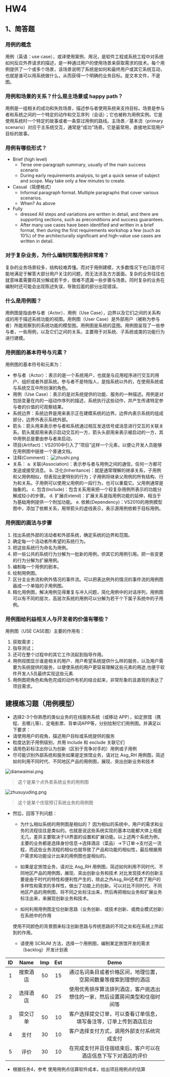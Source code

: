 # HW4
## 1、简答题
### 用例的概念
用例（英语：use case），或译使用案例、用况，是软件工程或系统工程中对系统如何反应外界请求的描述，是一种通过用户的使用场景来获取需求的技术。每个用例提供了一个或多个场景，该场景说明了系统是如何和最终用户或其它系统互动，也就是谁可以用系统做什么，从而获得一个明确的业务目标。是文本文件，不是图。

### 用例和场景的关系？什么是主场景或 happy path？
用例是一组相关的成功和失败场景，描述参与者使用系统来支持目标。场景是参与者和系统之间的一个特定的动作和交互序列（会话）；它也被称为用例实例。它是使用系统时一个特定的故事或者一条穿过用例的路线。主场景／基本流（primary scenario）对应于主系统交互，通常是“成功”场景。它是最常用，直接地实现用户目标的故事。

### 用例有哪些形式？
- Brief (high level)
  - Terse one-paragraph summary, usually of the main success scenario
  - During early requirements analysis, to get a quick sense of subject and scope. May take only a few minutes to create.
- Casual（简便格式）
  - Informal paragraph format. Multiple paragraphs that cover various scenarios.
  - When? As above
- Fully
  - dressed All steps and variations are written in detail, and there are supporting sections, such as preconditions and success guarantees.
  - After many use cases have been identified and written in a brief format, then during the first requirements workshop a few (such as 10%) of the architecturally significant and high-value use cases are written in detail.

### 对于复杂业务，为什么编制完整用例非常难？
复杂的业务场景较多，结构较难弄懂。而对于用例建模，大多数情况下也只能尽可能地满足于解答大部分用户关注的问题，而无法涉及方方面面。复杂的业务往往也就意味着需要将其分解成若干步，很难不遗漏一些步骤与场景。同时复杂的业务在编制时还可能会出现陈述失误，导致后面的部分出现错误。

### 什么是用例图？
用例图是指由参与者（Actor）、用例（Use Case），边界以及它们之间的关系构成的用于描述系统功能的视图。用例图（User Case）是外部用户（被称为参与者）所能观察到的系统功能的模型图。用例图是系统的蓝图。用例图呈现了一些参与者，一些用例，以及它们之间的关系，主要用于对系统、子系统或类的功能行为进行建模。

### 用例图的基本符号与元素？
用例图的基本符号和元素为：
- 参与者（Actor）：表示的是一个系统用户，也就是与应用程序进行交互的用户、组织或者外部系统。参与者不是特指人，是指系统以外的，在使用系统或与系统交互中所扮演的角色。
- 用例（Use Case）：表示的是对系统提供的功能、服务的一种描述。用例是对包括变量在内的一组动作序列的描述，系统执行这些动作，并产生传递特定参与者的价值的可观察结果。
- 系统边界：系统边界是用来表示正在建模系统的边界。边界内表示系统的组成部分，边界外表示系统外部。
- 箭头：箭头用来表示参与者和系统通过相互发送信号或消息进行交互的关联关系。箭头尾部用来表示启动交互的一方，箭头头部用来表示被启动的一方，其中用例总是要由参与者来启动。
- 项目(Artifact)：VS2010中引入了“项目”这样一个元素，以便让开发人员能够在用例图中链接一个普通文档。
- 注释(Comment)：
![zhushi.png](https://i.loli.net/2019/07/09/5d239f862b33130585.png)
- 关系：
  a. 关联(Association)：表示参与者与用例之间的通信，任何一方都可发送或接受消息。
  b. 泛化(Inheritance)：就是通常理解的继承关系，子用例和父用例相似，但表现出更特别的行为；子用例将继承父用例的所有结构、行为和关系。子用例可以使用父用例的一段行为，也可以重载它。父用例通常是抽象的。
  c. 包含(Include)：包含关系用来把一个较复杂用例所表示的功能分解成较小的步骤。
  d. 扩展(Extend)：扩展关系是指用例功能的延伸，相当于为基础用例提供一个附加功能。
  e. 依赖(Dependency)：VS2010的用例模型图中，添加了依赖关系，用带箭头的虚线表示，表示源用例依赖于目标用例。

### 用例图的画法与步骤
1. 找出系统外部的活动者和外部系统，确定系统的边界和范围。
2. 确定每一个活动者所希望的系统行为。
3. 把这些系统行为命名为用例。
4. 把一些公共的系统行为分解为一批新的用例，供其它的用例引用。把一些变更的行为分解为扩展用例。
5. 编制每一个用例的剧本。
6. 绘制用例图。
7. 区分主业务流和例外情况的事件流。可以把表达例外的情况的事件流的用例图画成一个单独的子用例图。
8. 精化用例图，解决用例见得重复与冲入问题，简化用例中的对话序列，用例图可以有不同的层次，高层次系统的用例可以分解为若干个下属子系统中的子用例。

### 用例图给利益相关人与开发者的价值有哪些？
用例图（USE CASE图）主要的作用有：
1. 获取需求；
2. 指导测试；
3. 还可在整个过程中的其它工作流起到指导作用。
4. 用例视图显示谁是相关的用户、用户希望系统提供什么样的服务，以及用户需要为系统提供的服务，以便使系统的用户更容易理解这些元素的用途,也便于软件开发人5员最终实现这些元素.
5. 用例图把角色和角色完成的动作有机的结合起来，非常形象的且直观的表达了项目需求。

 ## 建模练习题（用例模型）
 - 选择2-3个你熟悉的类似业务的在线服务系统（或移动 APP），如定旅馆（携程、去哪儿等）、定电影票、背单词APP等，分别绘制它们用例图。并满足以下要求：
  - 请使用用户的视角，描述用户目标或系统提供的服务
  - 粒度达到子用例级别，并用 include 和 exclude 关联它们
  - 请用色彩标注出你认为创新（区别于竞争对手的）用例或子用例
  - 尽可能识别外部系统和服务如果是定旅馆业务，请对比 Asg_RH 用例图，简述如何利用不同时代、不同地区产品的用例图，展现、突出创新业务和技术
  
![dianwaimai.png](https://i.loli.net/2019/07/09/5d23a6e4c60cd73208.png)

  > 这个是某个点外卖系统业务的用例图
  
![zhusuyuding.png](https://i.loli.net/2019/07/09/5d23a95976f0252042.png)

  > 这个是某个住宿预订系统业务的用例图
  
- 然后，回答下列问题：
  - 为什么相似系统的用例图是相似的？
  因为相似的系统中，用户的需求和业务的流程往往是类似的。也就是说这些系统实现的基本功能都大体上相差无几，差异主要取决于UI界面的设置和扩展功能。以上述两个系统为例，主要的业务都是选择身份信息->选择酒店（菜品）->下订单->支付这一流程，而这些业务流程的相似也就导致了产品和功能的相似性，最后根据用户需求和功能设计出来的用例图也是相似的。
  
  - 如果是定旅馆业务，请对比 Asg_RH 用例图，简述如何利用不同时代、不同地区产品的用例图，展现、突出创新业务和技术
  对比发现技术的创新主要是由于时代的特性和便利性产生的，除此之外Asg_RH还考虑了用户的多样性和需求的多样性，做出了功能上的创新。可以对比不同时代、不同地区产品的用例图，将不同之处标注出来，然后再把相似业务和扩展业务标注出来，来展现创新业务和技术。
  
  - 如何利用用例图定位创新思路（业务创新、或技术创新、或商业模式创新）在系统中的作用
  
  使用不同颜色的背景图来标注创新思路与传统思路的不同之处和在系统上所起到的作用。
  
  - 请使用 SCRUM 方法，选择一个用例图，编制某定旅馆开发的需求（backlog）开发计划表
  
ID | Name | Imp | Est | Demo
:-: | :-: | :-: | :-: | :-:
1 | 搜索酒店 | 50 | 15| 通过名词条目或者价格区间，地理位置，空房间数量等搜索到理想的酒店 | 
2 | 选择酒店| 60 | 25 | 使用优秀排序算法排列酒店，客户挑选出想住的一家，然后设置房间类型和住宿时间等|
3 | 提交订单 | 50 |10 | 客户选择提交订单，可以查看订单信息，填写备注等，订单上传到酒店后台 |
4 | 支付 | 30 | 10 | 客户选择支付方式，调用外部支付系统完成支付 |
5 | 评价 | 30 | 10 | 在完成支付并且住宿结束后，客户可以在酒店信息下写下对酒店的评价 |

  - 根据任务4，参考 使用用例点估算软件成本，给出项目用例点的估算
  
  
  
